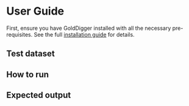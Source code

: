# User Guide

First, ensure you have GoldDigger installed with all the necessary pre-requisites. See the full [installation guide](install.md) for details.

## Test dataset

## How to run

## Expected output

